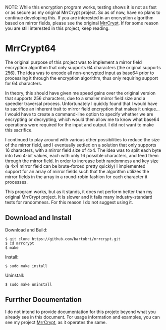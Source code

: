 NOTE: While this encryption program works, testing shows it is not as
fast or as secure as my original MrrCrypt project. So as of now, have no
plans to continue developing this. If you are interested in an encryption
algorithm based on mirror fields, please see the original [MrrCrypt](https://github.com/bartobri/mrrcrypt).
If for some reason you are still interested in this project, keep reading.

MrrCrypt64
==========

The original purpose of this project was to implement a mirror field
encryption algorithm that only supports 64 characters (the original supports
256). The idea was to encode all non-encrypted input as base64 prior to
processing it through the encryption algorithm, thus only requiring
support for 64 characters.

In theory, this should have given me speed gains over the original version
that supports 256 characters, due to a smaller mirror field size and a
speedier traversal process. Unfortunately I quickly found that I would have
to sacrifice an inherent trait to mirror field encryption that makes it
unique... I would have to create a command-line option to specify whether
we are encrypting or decrypting, which would then allow me to know what
base64 operations were required for the input and output. I did not want
to make this sacrifice.

I continued to play around with various other possibilities to reduce the
size of the mirror field, and I eventually settled on a solution that only
supports 16 characters, with a mirror field size of 4x4. The idea was to
split each byte into two 4-bit values, each with only 16 possible characters,
and feed them through the mirror field. In order to increase both randomness
and key size (a 4x4 mirror field can be brute-forced pretty quickly) I
implemented support for an array of mirror fields such that the algorithm
utilizes the mirror fields in the array in a round-robin fashion for each
character it processes.

This program works, but as it stands, it does not perform better than my
original MrrCrypt project. It is slower and it fails many industry-standard
tests for randomness. For this reason I do not suggest using it.

Download and Install
--------------------

Download and Build:

```
$ git clone https://github.com/bartobri/mrrcrypt.git
$ cd mrrcrypt
$ make
```

Install:

```
$ sudo make install
```

Uninstall:

```
$ sudo make uninstall
```

Furrther Documentation
-----------------------

I do not intend to provide documentation for this projetc beyond what you already see in this document. For usage information and examples, you can see my project [MrrCrypt](https://github.com/bartobri/mrrcrypt), as it operates the same.

